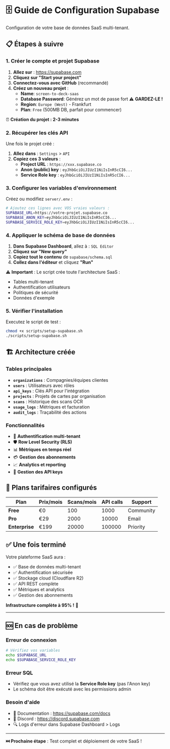 # 🗄️ Guide de Configuration Supabase

Configuration de votre base de données SaaS multi-tenant.

## 📋 Étapes à suivre

### 1. Créer le compte et projet Supabase

1. **Allez sur** : <https://supabase.com>
2. **Cliquez sur "Start your project"**
3. **Connectez-vous avec GitHub** (recommandé)
4. **Créez un nouveau projet** :
   - **Name**: `screen-to-deck-saas`
   - **Database Password**: Générez un mot de passe fort ⚠️ **GARDEZ-LE !**
   - **Region**: `Europe (West)` - Frankfurt
   - **Plan**: `Free` (500MB DB, parfait pour commencer)

⏰ **Création du projet : 2-3 minutes**

### 2. Récupérer les clés API

Une fois le projet créé :

1. **Allez dans** : `Settings` > `API`
2. **Copiez ces 3 valeurs** :
   - **Project URL** : `https://xxx.supabase.co`
   - **Anon (public) key** : `eyJhbGciOiJIUzI1NiIsInR5cCI6...`
   - **Service Role key** : `eyJhbGciOiJIUzI1NiIsInR5cCI6...`

### 3. Configurer les variables d'environnement

Créez ou modifiez `server/.env` :

```bash
# Ajoutez ces lignes avec VOS vraies valeurs :
SUPABASE_URL=https://votre-projet.supabase.co
SUPABASE_ANON_KEY=eyJhbGciOiJIUzI1NiIsInR5cCI6...
SUPABASE_SERVICE_ROLE_KEY=eyJhbGciOiJIUzI1NiIsInR5cCI6...
```

### 4. Appliquer le schéma de base de données

1. **Dans Supabase Dashboard**, allez à : `SQL Editor`
2. **Cliquez sur "New query"**
3. **Copiez tout le contenu** de `supabase/schema.sql`
4. **Collez dans l'éditeur** et cliquez **"Run"**

⚠️ **Important** : Le script crée toute l'architecture SaaS :

- Tables multi-tenant
- Authentification utilisateurs
- Politiques de sécurité
- Données d'exemple

### 5. Vérifier l'installation

Executez le script de test :

```bash
chmod +x scripts/setup-supabase.sh
./scripts/setup-supabase.sh
```

## 🏗️ Architecture créée

### Tables principales

- **`organizations`** : Compagnies/équipes clientes
- **`users`** : Utilisateurs avec rôles
- **`api_keys`** : Clés API pour l'intégration
- **`projects`** : Projets de cartes par organisation  
- **`scans`** : Historique des scans OCR
- **`usage_logs`** : Métriques et facturation
- **`audit_logs`** : Traçabilité des actions

### Fonctionnalités

- 🔐 **Authentification multi-tenant**
- 🛡️ **Row Level Security (RLS)**
- 📊 **Métriques en temps réel**
- 💳 **Gestion des abonnements**
- 📈 **Analytics et reporting**
- 🔑 **Gestion des API keys**

## 🎯 Plans tarifaires configurés

| Plan | Prix/mois | Scans/mois | API calls | Support |
|------|-----------|------------|-----------|---------|
| **Free** | €0 | 100 | 1000 | Community |
| **Pro** | €29 | 2000 | 10000 | Email |
| **Enterprise** | €199 | 20000 | 100000 | Priority |

## ✅ Une fois terminé

Votre plateforme SaaS aura :

- ✅ Base de données multi-tenant
- ✅ Authentification sécurisée
- ✅ Stockage cloud (Cloudflare R2)
- ✅ API REST complète
- ✅ Métriques et analytics
- ✅ Gestion des abonnements

**Infrastructure complète à 95% !** 🚀

---

## 🆘 En cas de problème

### Erreur de connexion

```bash
# Vérifiez vos variables
echo $SUPABASE_URL
echo $SUPABASE_SERVICE_ROLE_KEY
```

### Erreur SQL

- Vérifiez que vous avez utilisé la **Service Role key** (pas l'Anon key)
- Le schéma doit être exécuté avec les permissions admin

### Besoin d'aide

- 📖 Documentation : <https://supabase.com/docs>
- 💬 Discord : <https://discord.supabase.com>
- 🔍 Logs d'erreur dans Supabase Dashboard > Logs

---

**⏭️ Prochaine étape** : Test complet et déploiement de votre SaaS !
